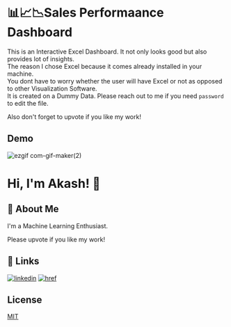 
# 📊📈📉Sales Performaance Dashboard

This is an Interactive Excel Dashboard. It not only looks good but also provides lot of insights.<br />
The reason I chose Excel because it comes already installed in your machine. <br />
You dont have to worry whether the user will have Excel or not as opposed to other Visualization Software. <br />
It is created on a Dummy Data.
Please reach out to me if you need `password` to edit the file.

Also don't forget to upvote if you like my work!


## Demo

![ezgif com-gif-maker(2)](https://user-images.githubusercontent.com/56498328/153748060-e95f9e43-6964-4739-9f7a-2de1f085dd29.gif)


# Hi, I'm Akash! 👋


## 🚀 About Me
I'm a Machine Learning Enthusiast.

Please upvote if you like my work!


## 🔗 Links
[![linkedin](https://img.shields.io/badge/linkedin-0A66C2?style=for-the-badge&logo=linkedin&logoColor=white)](https://www.linkedin.com/in/akash-gangadharan/)
[![href](https://img.shields.io/badge/gmail-%23DD0031.svg?&style=for-the-badge&logo=gmail&logoColor=white)](mailto:akash.gangadharan94@gmail.com)



## License

[MIT](https://choosealicense.com/licenses/mit/)

